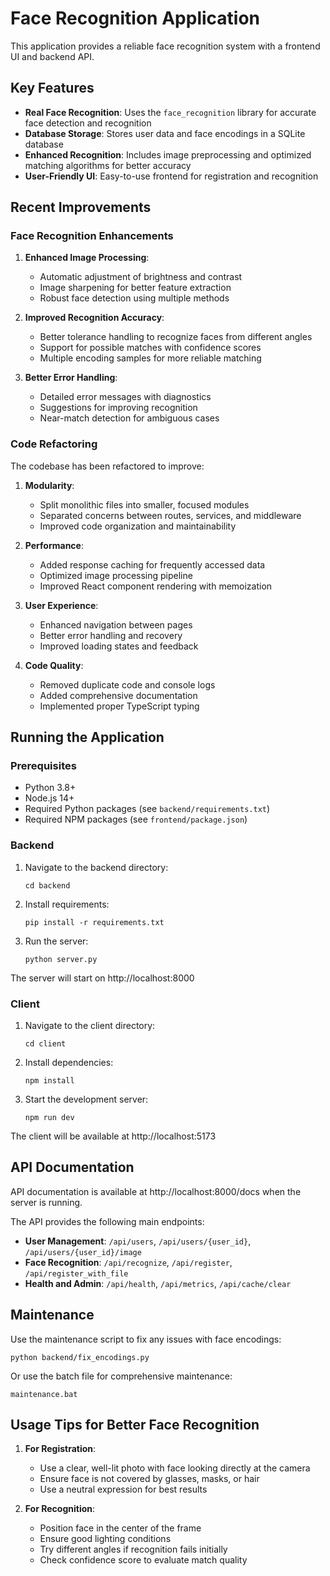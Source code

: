 # Face Recognition Application

This application provides a reliable face recognition system with a frontend UI and backend API.

## Key Features

- **Real Face Recognition**: Uses the `face_recognition` library for accurate face detection and recognition
- **Database Storage**: Stores user data and face encodings in a SQLite database
- **Enhanced Recognition**: Includes image preprocessing and optimized matching algorithms for better accuracy
- **User-Friendly UI**: Easy-to-use frontend for registration and recognition

## Recent Improvements

### Face Recognition Enhancements

1. **Enhanced Image Processing**:

   - Automatic adjustment of brightness and contrast
   - Image sharpening for better feature extraction
   - Robust face detection using multiple methods

2. **Improved Recognition Accuracy**:

   - Better tolerance handling to recognize faces from different angles
   - Support for possible matches with confidence scores
   - Multiple encoding samples for more reliable matching

3. **Better Error Handling**:
   - Detailed error messages with diagnostics
   - Suggestions for improving recognition
   - Near-match detection for ambiguous cases

### Code Refactoring

The codebase has been refactored to improve:

1. **Modularity**:

   - Split monolithic files into smaller, focused modules
   - Separated concerns between routes, services, and middleware
   - Improved code organization and maintainability

2. **Performance**:

   - Added response caching for frequently accessed data
   - Optimized image processing pipeline
   - Improved React component rendering with memoization

3. **User Experience**:

   - Enhanced navigation between pages
   - Better error handling and recovery
   - Improved loading states and feedback

4. **Code Quality**:
   - Removed duplicate code and console logs
   - Added comprehensive documentation
   - Implemented proper TypeScript typing

## Running the Application

### Prerequisites

- Python 3.8+
- Node.js 14+
- Required Python packages (see `backend/requirements.txt`)
- Required NPM packages (see `frontend/package.json`)

### Backend

1. Navigate to the backend directory:

   ```
   cd backend
   ```

2. Install requirements:

   ```
   pip install -r requirements.txt
   ```

3. Run the server:
   ```
   python server.py
   ```

The server will start on http://localhost:8000

### Client

1. Navigate to the client directory:

   ```
   cd client
   ```

2. Install dependencies:

   ```
   npm install
   ```

3. Start the development server:
   ```
   npm run dev
   ```

The client will be available at http://localhost:5173

## API Documentation

API documentation is available at http://localhost:8000/docs when the server is running.

The API provides the following main endpoints:

- **User Management**: `/api/users`, `/api/users/{user_id}`, `/api/users/{user_id}/image`
- **Face Recognition**: `/api/recognize`, `/api/register`, `/api/register_with_file`
- **Health and Admin**: `/api/health`, `/api/metrics`, `/api/cache/clear`

## Maintenance

Use the maintenance script to fix any issues with face encodings:

```
python backend/fix_encodings.py
```

Or use the batch file for comprehensive maintenance:

```
maintenance.bat
```

## Usage Tips for Better Face Recognition

1. **For Registration**:

   - Use a clear, well-lit photo with face looking directly at the camera
   - Ensure face is not covered by glasses, masks, or hair
   - Use a neutral expression for best results

2. **For Recognition**:
   - Position face in the center of the frame
   - Ensure good lighting conditions
   - Try different angles if recognition fails initially
   - Check confidence score to evaluate match quality
